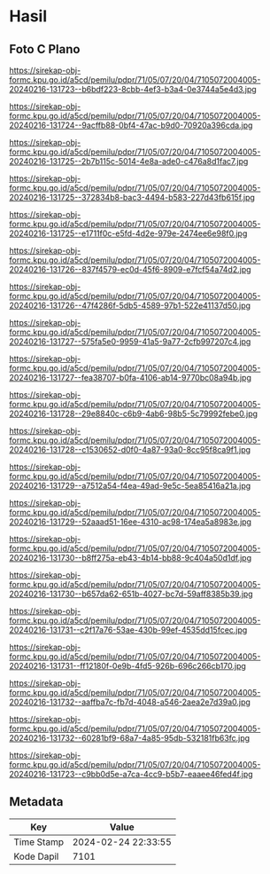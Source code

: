 # Hasil

## Foto C Plano

https://sirekap-obj-formc.kpu.go.id/a5cd/pemilu/pdpr/71/05/07/20/04/7105072004005-20240216-131723--b6bdf223-8cbb-4ef3-b3a4-0e3744a5e4d3.jpg

https://sirekap-obj-formc.kpu.go.id/a5cd/pemilu/pdpr/71/05/07/20/04/7105072004005-20240216-131724--9acffb88-0bf4-47ac-b9d0-70920a396cda.jpg

https://sirekap-obj-formc.kpu.go.id/a5cd/pemilu/pdpr/71/05/07/20/04/7105072004005-20240216-131725--2b7b115c-5014-4e8a-ade0-c476a8d1fac7.jpg

https://sirekap-obj-formc.kpu.go.id/a5cd/pemilu/pdpr/71/05/07/20/04/7105072004005-20240216-131725--372834b8-bac3-4494-b583-227d43fb615f.jpg

https://sirekap-obj-formc.kpu.go.id/a5cd/pemilu/pdpr/71/05/07/20/04/7105072004005-20240216-131725--e1711f0c-e5fd-4d2e-979e-2474ee6e98f0.jpg

https://sirekap-obj-formc.kpu.go.id/a5cd/pemilu/pdpr/71/05/07/20/04/7105072004005-20240216-131726--837f4579-ec0d-45f6-8909-e7fcf54a74d2.jpg

https://sirekap-obj-formc.kpu.go.id/a5cd/pemilu/pdpr/71/05/07/20/04/7105072004005-20240216-131726--47f4286f-5db5-4589-97b1-522e41137d50.jpg

https://sirekap-obj-formc.kpu.go.id/a5cd/pemilu/pdpr/71/05/07/20/04/7105072004005-20240216-131727--575fa5e0-9959-41a5-9a77-2cfb997207c4.jpg

https://sirekap-obj-formc.kpu.go.id/a5cd/pemilu/pdpr/71/05/07/20/04/7105072004005-20240216-131727--fea38707-b0fa-4106-ab14-9770bc08a94b.jpg

https://sirekap-obj-formc.kpu.go.id/a5cd/pemilu/pdpr/71/05/07/20/04/7105072004005-20240216-131728--29e8840c-c6b9-4ab6-98b5-5c79992febe0.jpg

https://sirekap-obj-formc.kpu.go.id/a5cd/pemilu/pdpr/71/05/07/20/04/7105072004005-20240216-131728--c1530652-d0f0-4a87-93a0-8cc95f8ca9f1.jpg

https://sirekap-obj-formc.kpu.go.id/a5cd/pemilu/pdpr/71/05/07/20/04/7105072004005-20240216-131729--a7512a54-f4ea-49ad-9e5c-5ea85416a21a.jpg

https://sirekap-obj-formc.kpu.go.id/a5cd/pemilu/pdpr/71/05/07/20/04/7105072004005-20240216-131729--52aaad51-16ee-4310-ac98-174ea5a8983e.jpg

https://sirekap-obj-formc.kpu.go.id/a5cd/pemilu/pdpr/71/05/07/20/04/7105072004005-20240216-131730--b8ff275a-eb43-4b14-bb88-9c404a50d1df.jpg

https://sirekap-obj-formc.kpu.go.id/a5cd/pemilu/pdpr/71/05/07/20/04/7105072004005-20240216-131730--b657da62-651b-4027-bc7d-59aff8385b39.jpg

https://sirekap-obj-formc.kpu.go.id/a5cd/pemilu/pdpr/71/05/07/20/04/7105072004005-20240216-131731--c2f17a76-53ae-430b-99ef-4535dd15fcec.jpg

https://sirekap-obj-formc.kpu.go.id/a5cd/pemilu/pdpr/71/05/07/20/04/7105072004005-20240216-131731--ff12180f-0e9b-4fd5-926b-696c266cb170.jpg

https://sirekap-obj-formc.kpu.go.id/a5cd/pemilu/pdpr/71/05/07/20/04/7105072004005-20240216-131732--aaffba7c-fb7d-4048-a546-2aea2e7d39a0.jpg

https://sirekap-obj-formc.kpu.go.id/a5cd/pemilu/pdpr/71/05/07/20/04/7105072004005-20240216-131732--60281bf9-68a7-4a85-95db-532181fb63fc.jpg

https://sirekap-obj-formc.kpu.go.id/a5cd/pemilu/pdpr/71/05/07/20/04/7105072004005-20240216-131723--c9bb0d5e-a7ca-4cc9-b5b7-eaaee46fed4f.jpg


## Metadata

| Key        | Value               |
| ---------- | ------------------- |
| Time Stamp | 2024-02-24 22:33:55 |
| Kode Dapil | 7101                |



